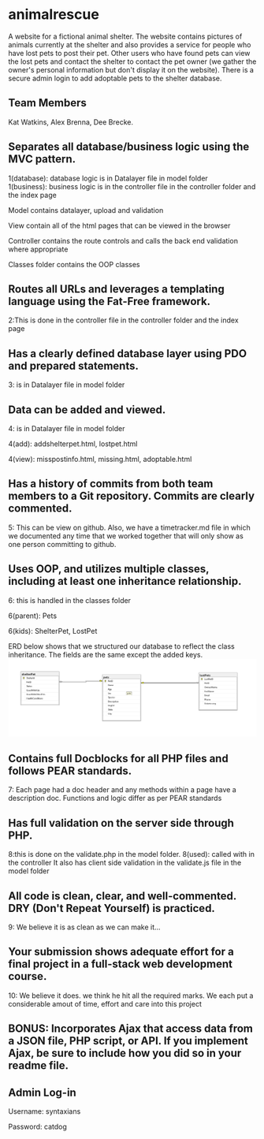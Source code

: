 # animalrescue
A website for a fictional animal shelter. The website contains pictures of animals currently at the shelter and also provides a service for people who have lost pets to post their pet. Other users who have found pets can view the lost pets and contact the shelter to contact the pet owner (we gather the owner's personal information but don't display it on the website). There is a secure admin login to add adoptable pets to the shelter database.
## Team Members
Kat Watkins, Alex Brenna, Dee Brecke.


## Separates all database/business logic using the MVC pattern.
1(database): database logic is in Datalayer file in model folder  
1(business): business logic is in the controller file in the controller folder and the index page

Model contains datalayer, upload and validation

View contain all of the html pages that can be viewed in the browser

Controller contains the route controls and calls the back end validation where appropriate

Classes folder contains the OOP classes

## Routes all URLs and leverages a templating language using the Fat-Free framework.
2:This is done in the controller file in the controller folder and the index page
## Has a clearly defined database layer using PDO and prepared statements. 
3: is in Datalayer file in model folder
## Data can be added and viewed.
4: is in Datalayer file in model folder 

4(add): addshelterpet.html, lostpet.html 

4(view): misspostinfo.html, missing.html, adoptable.html  
## Has a history of commits from both team members to a Git repository. Commits are clearly commented.
5: This can be view on github. Also, we have a timetracker.md file in which we documented any time that we worked together that will only show as one person committing to github.
## Uses OOP, and utilizes multiple classes, including at least one inheritance relationship.
6: this is handled in the classes folder

6(parent): Pets

6(kids): ShelterPet, LostPet 

ERD below shows that we structured our database to reflect the class inheritance. The fields are the same except the added keys.
<img src="data .png" alt="DB" title="DB Diagram">
## Contains full Docblocks for all PHP files and follows PEAR standards.
7: Each page had a doc header and any methods within a page have a description doc. Functions and logic differ as per PEAR standards
## Has full validation on the server side through PHP.
8:this is done on the validate.php in the model folder.
8(used): called with in the controller
It also has client side validation in the validate.js file in the model folder
## All code is clean, clear, and well-commented. DRY (Don't Repeat Yourself) is practiced.
9: We believe it is as clean as we can make it...
## Your submission shows adequate effort for a final project in a full-stack web development course.
10: We believe it does. we think he hit all the required marks. We each put a considerable amout of time, effort and care into this project
## BONUS:  Incorporates Ajax that access data from a JSON file, PHP script, or API. If you implement Ajax, be sure to include how you did so in your readme file.
## Admin Log-in ##

Username: syntaxians

Password: catdog 


